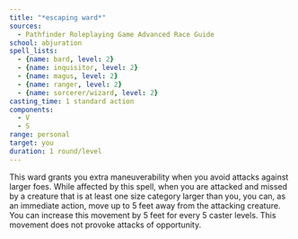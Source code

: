 ```yaml
---
title: "*escaping ward*"
sources:
  - Pathfinder Roleplaying Game Advanced Race Guide
school: abjuration
spell_lists:
  - {name: bard, level: 2}
  - {name: inquisitor, level: 2}
  - {name: magus, level: 2}
  - {name: ranger, level: 2}
  - {name: sorcerer/wizard, level: 2}
casting_time: 1 standard action
components:
  - V
  - S
range: personal
target: you
duration: 1 round/level
---
```


This ward grants you extra maneuverability when you avoid attacks against larger foes. While affected by this spell, when you are attacked and missed by a creature that is at least one size category larger than you, you can, as an immediate action, move up to 5 feet away from the attacking creature. You can increase this movement by 5 feet for every 5 caster levels. This movement does not provoke attacks of opportunity.
